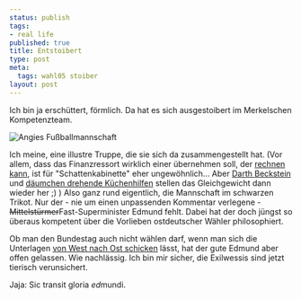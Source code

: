 ```yaml
--- 
status: publish
tags: 
- real life
published: true
title: Entstoibert
type: post
meta: 
  tags: wahl05 stoiber
layout: post
---
```

Ich bin ja erschüttert, förmlich. Da hat es sich ausgestoibert im Merkelschen Kompetenzteam.

<img src='http://fredericiana.de/uploads/20050820kompetenzteam.jpg' alt='Angies Fußballmannschaft' class="centered" />

Ich meine, eine illustre Truppe, die sie sich da zusammengestellt hat. (Vor allem, dass das Finanzressort wirklich einer übernehmen soll, der <a href="http://www.spiegel.de/wirtschaft/0,1518,370102,00.html">rechnen kann</a>, ist für "Schattenkabinette" eher ungewöhnlich... Aber <a href="http://blog.koehntopp.de/archives/833-Imperator-Beckstein-ueber-Darth-Schily.html">Darth Beckstein</a> und <a href="http://www.spiegel.de/unispiegel/studium/0,1518,370299,00.html">däumchen drehende Küchenhilfen</a> stellen das Gleichgewicht dann wieder her ;) ) Also ganz rund eigentlich, die Mannschaft im schwarzen Trikot. Nur der - nie um einen unpassenden Kommentar verlegene - <del>Mittelstürmer</del>Fast-Superminister Edmund fehlt. Dabei hat der doch jüngst so überaus kompetent über die Vorlieben ostdeutscher Wähler philosophiert.

Ob man den Bundestag auch nicht wählen darf, wenn man sich die Unterlagen <a href="http://blog.jeanpierre.de/archives/2005/08/die_wahl_kann_k.html">von West nach Ost schicken</a> lässt, hat der gute Edmund aber offen gelassen. Wie nachlässig. Ich bin mir sicher, die Exilwessis sind jetzt tierisch verunsichert.

Jaja: Sic transit gloria <em>ed</em>mundi.
